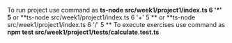 To run project use command as
  **ts-node src/week1/project1/index.ts 6 '*' 5** or 
  **ts-node src/week1/project1/index.ts 6 '+' 5 ** or 
  **ts-node src/week1/project1/index.ts 6 '/' 5 **
To execute exercises use command as 
  **npm test src/week1/project1/tests/calculate.test.ts**
